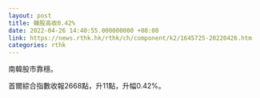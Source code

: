 ```yaml
---
layout: post
title: 韓股高收0.42%
date: 2022-04-26 14:40:55.000000000 +08:00
link: https://news.rthk.hk/rthk/ch/component/k2/1645725-20220426.htm
categories: rthk
---
```


南韓股市靠穩。

首爾綜合指數收報2668點，升11點，升幅0.42%。
